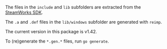 The files in the `include` and `lib` subfolders are extracted from the [SteamWorks SDK](https://partner.steamgames.com/downloads/steamworks_sdk.zip).

The `.a` and `.def` files in the `lib/windows` subfolder are generated with `reimp`.

The current version in this package is v1.42.

To (re)generate the `*.gen.*` files, run `go generate`.
